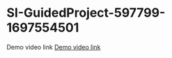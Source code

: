 # SI-GuidedProject-597799-1697554501
Demo video link
[Demo video link](https://youtu.be/0UwFogdIj6k?si=fqsuHg2fy8z2vy4u)
